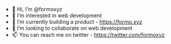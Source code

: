 - 👋 Hi, I’m @formoxyz
- 👀 I’m interested in web development
- 🌱 I’m currently building a product - https://formo.xyz
- 💞️ I’m looking to collaborate on web development
- 📫 You can reach me on twitter - https://twitter.com/formoxyz

<!---
formoxyz/formoxyz is a ✨ special ✨ repository because its `README.md` (this file) appears on your GitHub profile.
You can click the Preview link to take a look at your changes.
--->
